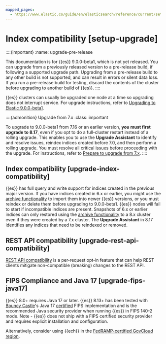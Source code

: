 ```yaml
---
mapped_pages:
  - https://www.elastic.co/guide/en/elasticsearch/reference/current/setup-upgrade.html
---
```


# Index compatibility [setup-upgrade]

::::{important}
:name: upgrade-pre-release

This documentation is for {{es}} 9.0.0-beta1, which is not yet released. You can upgrade from a previously released version to a pre-release build, if following a supported upgrade path. Upgrading from a pre-release build to any other build is not supported, and can result in errors or silent data loss. If you run a pre-release build for testing, discard the contents of the cluster before upgrading to another build of {{es}}.
::::


{{es}} clusters can usually be upgraded one node at a time so upgrading does not interrupt service. For upgrade instructions, refer to [Upgrading to Elastic 9.0.0-beta1](../deployment-or-cluster.md).

::::{admonition} Upgrade from 7.x
:class: important

To upgrade to 9.0.0-beta1 from 7.16 or an earlier version, **you must first upgrade to 8.17**, even if you opt to do a full-cluster restart instead of a rolling upgrade. This enables you to use the **Upgrade Assistant** to identify and resolve issues, reindex indices created before 7.0, and then perform a rolling upgrade. You must resolve all critical issues before proceeding with the upgrade. For instructions, refer to [Prepare to upgrade from 7.x](../deployment-or-cluster.md#prepare-to-upgrade).
::::



## Index compatibility [upgrade-index-compatibility]

{{es}} has full query and write support for indices created in the previous major version. If you have indices created in 6.x or earlier, you might use the [archive functionality](../deployment-or-cluster/reading-indices-from-older-elasticsearch-versions.md) to import them into newer {{es}} versions, or you must reindex or delete them before upgrading to 9.0.0-beta1. {{es}} nodes will fail to start if incompatible indices are present. Snapshots of 6.x or earlier indices can only restored using the [archive functionality](../deployment-or-cluster/reading-indices-from-older-elasticsearch-versions.md) to a 8.x cluster even if they were created by a 7.x cluster. The **Upgrade Assistant** in 8.17 identifies any indices that need to be reindexed or removed.


## REST API compatibility [upgrade-rest-api-compatibility]

[REST API compatibility](asciidocalypse://docs/elasticsearch/docs/reference/elasticsearch/rest-apis/compatibility.md) is a per-request opt-in feature that can help REST clients mitigate non-compatible (breaking) changes to the REST API.


## FIPS Compliance and Java 17 [upgrade-fips-java17]

{{es}} 8.0+ requires Java 17 or later. {{es}} 8.13+ has been tested with [Bouncy Castle](https://www.bouncycastle.org/java.html)'s Java 17 [certified](https://csrc.nist.gov/projects/cryptographic-module-validation-program/certificate/4616) FIPS implementation and is the recommended Java security provider when running {{es}} in FIPS 140-2 mode. Note - {{es}} does not ship with a FIPS certified security provider and requires explicit installation and configuration.

Alternatively, consider using {{ech}} in the [FedRAMP-certified GovCloud region](https://www.elastic.co/industries/public-sector/fedramp).
